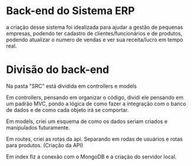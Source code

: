 # Back-end do Sistema ERP
a criação desse sistema foi idealizada para ajudar a gestão de pequenas empresas, podendo ter cadastro de clientes/funcionários e de produtos, podendo atualizar o numero de vendas e ver sua receita/lucro em tempo real.

# Divisão do back-end

Na pasta "SRC" está dividida em controllers e models

Em controllers, pensando em organizar o  código, dividi ele pensando em um padrão MVC, pondo a lógica de como fazer a integração  com o banco de dados e de como cada objeto irá se comportar.

Em models, criei um esquema de como os dados seriam criados e manipulados futuramente.

Em routes, criei as rotas da api. Separando em rodas de usuários e rotas para produtos. (Criação da API)

Em index fiz a conexão com o MongoDB e a criação do servidor local.
